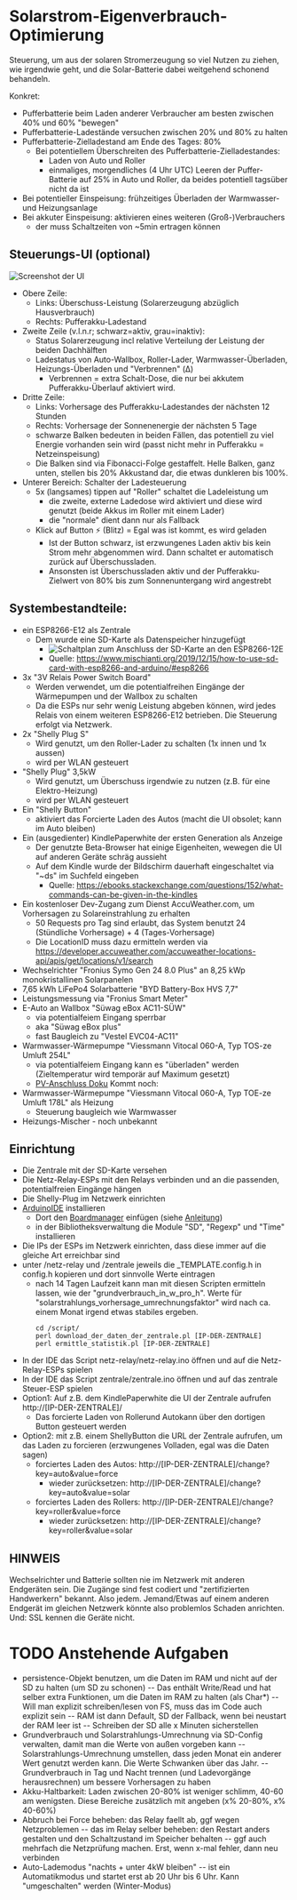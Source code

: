 # Solarstrom-Eigenverbrauch-Optimierung

Steuerung, um aus der solaren Stromerzeugung so viel Nutzen zu ziehen, wie irgendwie geht,
und die Solar-Batterie dabei weitgehend schonend behandeln.

Konkret:
- Pufferbatterie beim Laden anderer Verbraucher am besten zwischen 40% und 60% "bewegen"
- Pufferbatterie-Ladestände versuchen zwischen 20% und 80% zu halten
- Pufferbatterie-Zielladestand am Ende des Tages: 80%
  - Bei potentiellem Überschreiten des Pufferbatterie-Zielladestandes:
    - Laden von Auto und Roller
    - einmaliges, morgendliches (4 Uhr UTC) Leeren der Puffer-Batterie auf 25% in Auto und Roller, da beides potentiell tagsüber nicht da ist
- Bei potentieller Einspeisung: frühzeitiges Überladen der Warmwasser- und Heizungsanlage
- Bei akkuter Einspeisung: aktivieren eines weiteren (Groß-)Verbrauchers
  - der muss Schaltzeiten von ~5min ertragen können

## Steuerungs-UI (optional)

![Screenshot der UI](ui-screenshot.png)

- Obere Zeile:
  - Links: Überschuss-Leistung (Solarerzeugung abzüglich Hausverbrauch)
  - Rechts: Pufferakku-Ladestand
- Zweite Zeile (v.l.n.r; schwarz=aktiv, grau=inaktiv):
  - Status Solarerzeugung incl relative Verteilung der Leistung der beiden Dachhälften
  - Ladestatus von Auto-Wallbox, Roller-Lader, Warmwasser-Überladen, Heizungs-Überladen und "Verbrennen" (&Delta;)
    - Verbrennen = extra Schalt-Dose, die nur bei akkutem Pufferakku-Überlauf aktiviert wird.
- Dritte Zeile:
  - Links: Vorhersage des Pufferakku-Ladestandes der nächsten 12 Stunden
  - Rechts: Vorhersage der Sonnenenergie der nächsten 5 Tage
  - schwarze Balken bedeuten in beiden Fällen, das potentiell zu viel Energie vorhanden sein wird (passt nicht mehr in Pufferakku = Netzeinspeisung)
  - Die Balken sind via Fibonacci-Folge gestaffelt. Helle Balken, ganz unten, stellen bis 20% Akkustand dar, die etwas dunkleren bis 100%.
- Unterer Bereich: Schalter der Ladesteuerung
  - 5x (langsames) tippen auf "Roller" schaltet die Ladeleistung um
    - die zweite, externe Ladedose wird aktiviert und diese wird genutzt (beide Akkus im Roller mit einem Lader)
    - die "normale" dient dann nur als Fallback 
  - Klick auf Button &#9889; (Blitz) = Egal was ist kommt, es wird geladen
    - Ist der Button schwarz, ist erzwungenes Laden aktiv bis kein Strom mehr abgenommen wird. Dann schaltet er automatisch zurück auf Überschussladen.
    - Ansonsten ist Überschussladen aktiv und der Pufferakku-Zielwert von 80% bis zum Sonnenuntergang wird angestrebt

## Systembestandteile:
- ein ESP8266-E12 als Zentrale
  - Dem wurde eine SD-Karte als Datenspeicher hinzugefügt 
    - ![Schaltplan zum Anschluss der SD-Karte an den ESP8266-12E](sd-card-anschlussplan.png)
    - Quelle: <https://www.mischianti.org/2019/12/15/how-to-use-sd-card-with-esp8266-and-arduino/#esp8266>
- 3x "3V Relais Power Switch Board"
  - Werden verwendet, um die potentialfreihen Eingänge der Wärmepumpen und der Wallbox zu schalten
  - Da die ESPs nur sehr wenig Leistung abgeben können, wird jedes Relais von einem weiteren ESP8266-E12 betrieben. Die Steuerung erfolgt via Netzwerk.
- 2x "Shelly Plug S"
  - Wird genutzt, um den Roller-Lader zu schalten (1x innen und 1x aussen)
  - wird per WLAN gesteuert
- "Shelly Plug" 3,5kW
  - Wird genutzt, um Überschuss irgendwie zu nutzen (z.B. für eine Elektro-Heizung)
  - wird per WLAN gesteuert
- Ein "Shelly Button"
  - aktiviert das Forcierte Laden des Autos (macht die UI obsolet; kann im Auto bleiben)
- Ein (ausgedienter) KindlePaperwhite der ersten Generation als Anzeige
  - Der genutzte Beta-Browser hat einige Eigenheiten, wewegen die UI auf anderen Geräte schräg aussieht
  - Auf dem Kindle wurde der Bildschirm dauerhaft eingeschaltet via "~ds" im Suchfeld eingeben
    - Quelle: <https://ebooks.stackexchange.com/questions/152/what-commands-can-be-given-in-the-kindles>
- Ein kostenloser Dev-Zugang zum Dienst AccuWeather.com, um Vorhersagen zu Solareinstrahlung zu erhalten
  - 50 Requests pro Tag sind erlaubt, das System benutzt 24 (Stündliche Vorhersage) + 4 (Tages-Vorhersage)
  - Die LocationID muss dazu ermitteln werden via <https://developer.accuweather.com/accuweather-locations-api/apis/get/locations/v1/search>
- Wechselrichter "Fronius Symo Gen 24 8.0 Plus" an 8,25 kWp monokristallinen Solarpanelen
- 7,65 kWh LiFePo4 Solarbatterie "BYD Battery-Box HVS 7,7" 
- Leistungsmessung via "Fronius Smart Meter"
- E-Auto an Wallbox "Süwag eBox AC11-SÜW"
  - via potentialfeiem Eingang sperrbar 
  - aka "Süwag eBox plus"
  - fast Baugleich zu "Vestel EVC04-AC11"
- Warmwasser-Wärmepumpe "Viessmann Vitocal 060-A, Typ TOS-ze Umluft 254L"
  - via potentialfeiem Eingang kann es "überladen" werden (Zieltemperatur wird temporär auf Maximum gesetzt)
  - [PV-Anschluss Doku](https://www.viessmann-community.com/t5/Waermepumpe-Hybridsysteme/Funktion-PV-Anlage-mit-Vitocal-262-A-und-Vitocal-060-A/m-p/303739/emcs_t/S2h8ZW1haWx8dG9waWNfc3Vic2NyaXB0aW9ufExENDlMU0w2VVlVREtCfDMwMzczOXxTVUJTQ1JJUFRJT05TfGhL#M64397)
Kommt noch:
- Warmwasser-Wärmepumpe "Viessmann Vitocal 060-A, Typ TOE-ze Umluft 178L" als Heizung
  - Steuerung baugleich wie Warmwasser
- Heizungs-Mischer - noch unbekannt

## Einrichtung
- Die Zentrale mit der SD-Karte versehen
- Die Netz-Relay-ESPs mit den Relays verbinden und an die passenden, potentialfreien Eingänge hängen
- Die Shelly-Plug im Netzwerk einrichten
- [ArduinoIDE](https://www.arduino.cc/en/software) installieren
  - Dort den [Boardmanager](http://arduino.esp8266.com/stable/package_esp8266com_index.json) einfügen (siehe [Anleitung](https://circuitjournal.com/esp8266-with-arduino-ide))
  - in der Bibliotheksverwaltung die Module "SD", "Regexp" und "Time" installieren
- Die IPs der ESPs im Netzwerk einrichten, dass diese immer auf die gleiche Art erreichbar sind
- unter /netz-relay und /zentrale jeweils die _TEMPLATE.config.h in config.h kopieren und dort sinnvolle Werte eintragen
  - nach 14 Tagen Laufzeit kann man mit diesen Scripten ermitteln lassen, wie der "grundverbrauch_in_w_pro_h". Werte für "solarstrahlungs_vorhersage_umrechnungsfaktor" wird nach ca. einem Monat irgend etwas stabiles ergeben.
    ```
    cd /script/
    perl download_der_daten_der_zentrale.pl [IP-DER-ZENTRALE]
    perl ermittle_statistik.pl [IP-DER-ZENTRALE]
    ```
- In der IDE das Script netz-relay/netz-relay.ino öffnen und auf die Netz-Relay-ESPs spielen
- In der IDE das Script zentrale/zentrale.ino öffnen und auf das zentrale Steuer-ESP spielen
- Option1: Auf z.B. dem KindlePaperwhite die UI der Zentrale aufrufen http://[IP-DER-ZENTRALE]/
  - Das forcierte Laden von Rollerund Autokann über den dortigen Button gesteuert werden
- Option2: mit z.B. einem ShellyButton die URL der Zentrale aufrufen, um das Laden zu forcieren (erzwungenes Volladen, egal was die Daten sagen)
  - forciertes Laden des Autos: http://[IP-DER-ZENTRALE]/change?key=auto&value=force
    - wieder zurücksetzen: http://[IP-DER-ZENTRALE]/change?key=auto&value=solar
  - forciertes Laden des Rollers: http://[IP-DER-ZENTRALE]/change?key=roller&value=force
    - wieder zurücksetzen: http://[IP-DER-ZENTRALE]/change?key=roller&value=solar

## HINWEIS
Wechselrichter und Batterie sollten nie im Netzwerk mit anderen Endgeräten sein. Die Zugänge
sind fest codiert und "zertifizierten Handwerkern" bekannt. Also jedem. Jemand/Etwas auf einem
anderen Endgerät im gleichen Netzwerk könnte also problemlos Schaden anrichten. Und: SSL kennen
die Geräte nicht.

# TODO Anstehende Aufgaben
- persistence-Objekt benutzen, um die Daten im RAM und nicht auf der SD zu halten (um SD zu schonen)
-- Das enthält Write/Read und hat selber extra Funktionen, um die Daten im RAM zu halten (als Char*)
-- Will man explizit schreiben/lesen von FS, muss das im Code auch explizit sein
-- RAM ist dann Default, SD der Fallback, wenn bei neustart der RAM leer ist
-- Schreiben der SD alle x Minuten sicherstellen
- Grundverbrauch und Solarstrahlungs-Umrechnung via SD-Config verwalten, damit man die Werte von außen vorgeben kann
-- Solarstrahlungs-Umrechnung umstellen, dass jeden Monat ein anderer Wert genutzt werden kann. Die Werte Schwanken über das Jahr.
-- Grundverbrauch in Tag und Nacht trennen (und Ladevorgänge herausrechnen) um bessere Vorhersagen zu haben
- Akku-Haltbarkeit: Laden zwischen 20-80% ist weniger schlimm, 40-60 am wenigsten. Diese Bereiche zusätzlich mit angeben (x% 20-80%, x% 40-60%) 
- Abbruch bei Force beheben: das Relay faellt ab, ggf wegen Netzproblemen
-- das im Relay selber beheben: den Restart anders gestalten und den Schaltzustand im Speicher behalten
-- ggf auch mehrfach die Netzprüfung machen. Erst, wenn x-mal fehler, dann neu verbinden
- Auto-Lademodus "nachts + unter 4kW bleiben"
-- ist ein Automatikmodus und startet erst ab 20 Uhr bis 6 Uhr. Kann "umgeschalten" werden (Winter-Modus)

